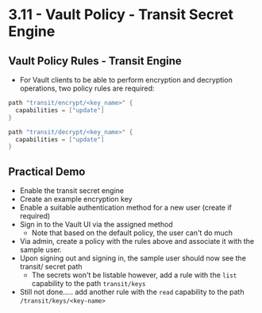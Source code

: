 # 3.11 - Vault Policy - Transit Secret Engine

## Vault Policy Rules - Transit Engine

- For Vault clients to be able to perform encryption and decryption operations, two policy rules are required:

```go
path "transit/encrypt/<key_name>" {
  capabilities = ["update"]
}

path "transit/decrypt/<key_name>" {
  capabilities = ["update"]
}
```

## Practical Demo

- Enable the transit secret engine
- Create an example encryption key
- Enable a suitable authentication method for a new user (create if required)
- Sign in to the Vault UI via the assigned method
  - Note that based on the default policy, the user can't do much
- Via admin,  create a policy with the rules above and associate it with the sample user.
- Upon signing out and signing in, the sample user should now see the transit/ secret path
  - The secrets won't be listable however, add a rule with the `list` capability to the path `transit/keys`
- Still not done..... add another rule with the `read` capability to the path `/transit/keys/<key-name>`
